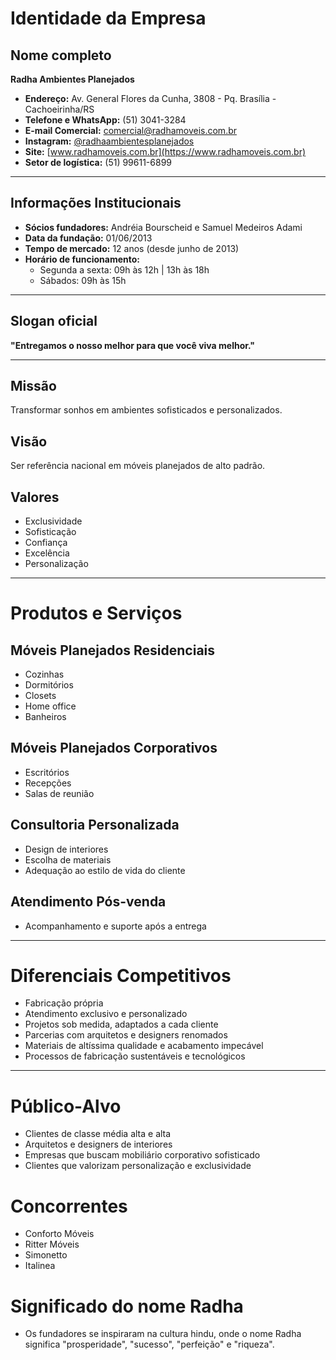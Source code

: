 # Identidade da Empresa

## Nome completo
**Radha Ambientes Planejados**

- **Endereço:** Av. General Flores da Cunha, 3808 - Pq. Brasília - Cachoeirinha/RS  
- **Telefone e WhatsApp:** (51) 3041-3284  
- **E-mail Comercial:** comercial@radhamoveis.com.br  
- **Instagram:** [@radhaambientesplanejados](https://www.instagram.com/radhaambientesplanejados)  
- **Site:** [www.radhamoveis.com.br](https://www.radhamoveis.com.br)  
- **Setor de logística:** (51) 99611-6899

---

## Informações Institucionais

- **Sócios fundadores:** Andréia Bourscheid e Samuel Medeiros Adami  
- **Data da fundação:** 01/06/2013  
- **Tempo de mercado:** 12 anos (desde junho de 2013)  
- **Horário de funcionamento:**  
  - Segunda a sexta: 09h às 12h | 13h às 18h  
  - Sábados: 09h às 15h

---

## Slogan oficial
**"Entregamos o nosso melhor para que você viva melhor."**

---

## Missão
Transformar sonhos em ambientes sofisticados e personalizados.

## Visão
Ser referência nacional em móveis planejados de alto padrão.

## Valores
- Exclusividade  
- Sofisticação  
- Confiança  
- Excelência  
- Personalização

---

# Produtos e Serviços

## Móveis Planejados Residenciais
- Cozinhas  
- Dormitórios  
- Closets  
- Home office  
- Banheiros

## Móveis Planejados Corporativos
- Escritórios  
- Recepções  
- Salas de reunião

## Consultoria Personalizada
- Design de interiores  
- Escolha de materiais  
- Adequação ao estilo de vida do cliente

## Atendimento Pós-venda
- Acompanhamento e suporte após a entrega

---

# Diferenciais Competitivos

- Fabricação própria  
- Atendimento exclusivo e personalizado  
- Projetos sob medida, adaptados a cada cliente  
- Parcerias com arquitetos e designers renomados  
- Materiais de altíssima qualidade e acabamento impecável  
- Processos de fabricação sustentáveis e tecnológicos

---

# Público-Alvo

- Clientes de classe média alta e alta  
- Arquitetos e designers de interiores  
- Empresas que buscam mobiliário corporativo sofisticado  
- Clientes que valorizam personalização e exclusividade

# Concorrentes

- Conforto Móveis
- Ritter Móveis
- Simonetto
- Italinea
  
# Significado do nome Radha

- Os fundadores se inspiraram na cultura hindu, onde o nome Radha significa "prosperidade", "sucesso", "perfeição" e "riqueza".
